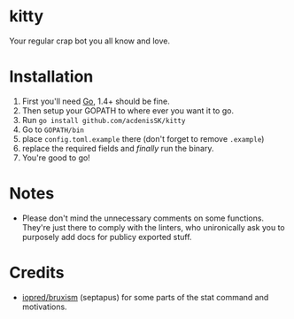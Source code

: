 # kitty

Your regular crap bot you all know and love.

# Installation
1. First you'll need [Go](https://golang.org), 1.4+ should be fine.
2. Then setup your GOPATH to where ever you want it to go.
3. Run `go install github.com/acdenisSK/kitty` 
4. Go to `GOPATH/bin`
5. place `config.toml.example` there (don't forget to remove `.example`)
6. replace the required fields and *finally* run the binary.
7. You're good to go!

# Notes
- Please don't mind the unnecessary comments on some functions. They're just there to comply with the linters, who unironically ask you to purposely add docs for publicy exported stuff.

# Credits
- [iopred/bruxism](https://github.com/iopred/bruxism) (septapus) for some parts of the stat command and motivations.
